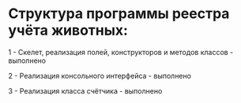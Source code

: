 # Структура программы реестра учёта животных:

1 - Скелет, реализация полей, конструкторов и методов классов - выполнено

2 - Реализация консольного интерфейса - выполнено

3 - Реализация класса счётчика - выполнено